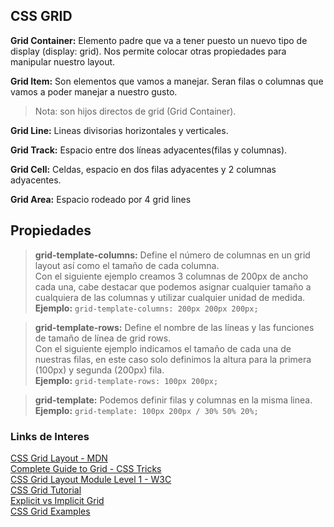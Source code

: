 ## CSS GRID ###

**Grid Container:** Elemento padre que va a tener puesto un nuevo tipo de display (display: grid). Nos permite colocar otras propiedades para manipular nuestro layout.

**Grid Item:** Son elementos que vamos a manejar. Seran filas o columnas que vamos a poder manejar a nuestro gusto.


> Nota: son hijos directos de grid (Grid Container).

**Grid Line:** Lineas divisorias horizontales y verticales.

**Grid Track:** Espacio entre dos líneas adyacentes(filas y columnas).

**Grid Cell:** Celdas, espacio en dos filas adyacentes y 2 columnas adyacentes.

**Grid Area:** Espacio rodeado por 4 grid lines


## Propiedades ##

> **grid-template-columns:** Define el número de columnas en un grid layout así como el tamaño de cada columna. 
<br>Con el siguiente ejemplo creamos 3 columnas de 200px de ancho cada una, cabe destacar que podemos asignar cualquier tamaño a cualquiera de las columnas y utilizar cualquier unidad de medida. <br>
> **Ejemplo:** `grid-template-columns: 200px 200px 200px;` 


> **grid-template-rows:** Define el nombre de las líneas y las funciones de tamaño de línea de grid rows.
<br>Con el siguiente ejemplo indicamos el tamaño de cada una de nuestras filas, en este caso solo definimos la altura para la primera (100px) y segunda (200px) fila. <br>
> **Ejemplo:** `grid-template-rows: 100px 200px;`

>**grid-template:** Podemos definir filas y columnas en la misma linea.
<br>**Ejemplo:** `grid-template: 100px 200px / 30% 50% 20%;`

### Links de Interes ###

[CSS Grid Layout - MDN](https://developer.mozilla.org/es/docs/Web/CSS/CSS_Grid_Layout)
<br>
[Complete Guide to Grid - CSS Tricks](https://css-tricks.com/snippets/css/complete-guide-grid/)
<br>
[CSS Grid Layout Module Level 1 - W3C](https://www.w3.org/TR/css-grid-1/)
<br>
[CSS Grid Tutorial](https://www.quackit.com/css/grid/tutorial/)
<br>
[Explicit vs Implicit Grid](https://www.quackit.com/css/grid/tutorial/explicit_vs_implicit_grid.cfm)
<br>
[CSS Grid Examples](https://www.quackit.com/css/grid/examples/)